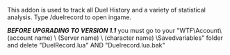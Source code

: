 This addon is used to track all Duel History and a variety of statistical analysis.
Type /duelrecord to open ingame.


***BEFORE UPGRADING TO VERSION 1.1*** you must go to your "WTF\Account\ (account name) \ (Server name) \ (character name) \Savedvariables" folder and delete "DuelRecord.lua" AND "Duelrecord.lua.bak"
